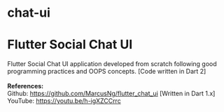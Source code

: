 # chat-ui
Flutter Social Chat UI
=======

Flutter Social Chat UI application developed from scratch following good programming practices and OOPS concepts. [Code written in Dart 2]
<br/><br/>
**References:**
<br/>
Github: https://github.com/MarcusNg/flutter_chat_ui [Written in Dart 1.x]
<br/>
YouTube: https://youtu.be/h-igXZCCrrc
